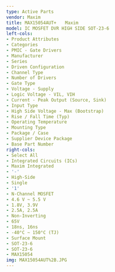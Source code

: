 ```yaml
---
type: Active Parts
vendor: Maxim
title: MAX15054AUT+　　Maxim
model: IC MOSFET DVR HIGH SIDE SOT-23-6
left-cols:
- Product Attributes
- Categories
- PMIC - Gate Drivers
- Manufacturer
- Series
- Driven Configuration
- Channel Type
- Number of Drivers
- Gate Type
- Voltage - Supply
- Logic Voltage - VIL, VIH
- Current - Peak Output (Source, Sink)
- Input Type
- High Side Voltage - Max (Bootstrap)
- Rise / Fall Time (Typ)
- Operating Temperature
- Mounting Type
- Package / Case
- Supplier Device Package
- Base Part Number
right-cols:
- Select All
- Integrated Circuits (ICs)
- Maxim Integrated
- '-'
- High-Side
- Single
- '1'
- N-Channel MOSFET
- 4.6 V ~ 5.5 V
- 1.8V, 3.9V
- 2.5A, 2.5A
- Non-Inverting
- 65V
- 18ns, 16ns
- -40°C ~ 150°C (TJ)
- Surface Mount
- SOT-23-6
- SOT-23-6
- MAX15054
img: MAX15054AUT%2B.JPG
---
```

